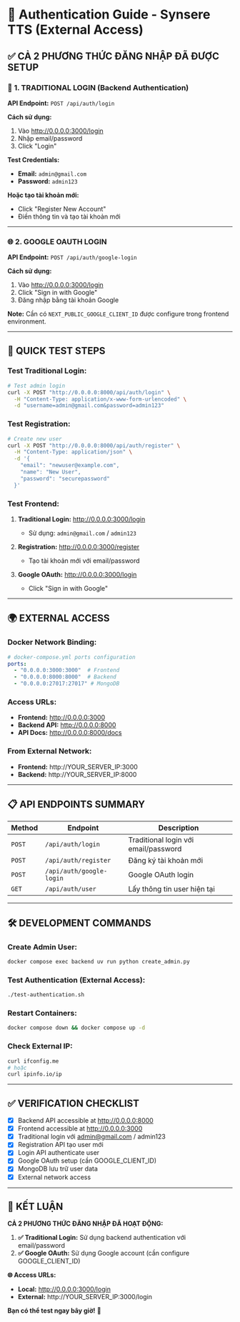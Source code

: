 # 🔐 Authentication Guide - Synsere TTS (External Access)

## ✅ **CẢ 2 PHƯƠNG THỨC ĐĂNG NHẬP ĐÃ ĐƯỢC SETUP**

### 🔑 **1. TRADITIONAL LOGIN (Backend Authentication)**

**API Endpoint:** `POST /api/auth/login`

**Cách sử dụng:**
1. Vào http://0.0.0.0:3000/login
2. Nhập email/password
3. Click "Login"

**Test Credentials:**
- **Email:** `admin@gmail.com`
- **Password:** `admin123`

**Hoặc tạo tài khoản mới:**
- Click "Register New Account"
- Điền thông tin và tạo tài khoản mới

---

### 🌐 **2. GOOGLE OAUTH LOGIN**

**API Endpoint:** `POST /api/auth/google-login`

**Cách sử dụng:**
1. Vào http://0.0.0.0:3000/login
2. Click "Sign in with Google"
3. Đăng nhập bằng tài khoản Google

**Note:** Cần có `NEXT_PUBLIC_GOOGLE_CLIENT_ID` được configure trong frontend environment.

---

## 🚀 **QUICK TEST STEPS**

### **Test Traditional Login:**
```bash
# Test admin login
curl -X POST "http://0.0.0.0:8000/api/auth/login" \
  -H "Content-Type: application/x-www-form-urlencoded" \
  -d "username=admin@gmail.com&password=admin123"
```

### **Test Registration:**
```bash
# Create new user
curl -X POST "http://0.0.0.0:8000/api/auth/register" \
  -H "Content-Type: application/json" \
  -d '{
    "email": "newuser@example.com",
    "name": "New User",
    "password": "securepassword"
  }'
```

### **Test Frontend:**
1. **Traditional Login:** http://0.0.0.0:3000/login
   - Sử dụng: `admin@gmail.com` / `admin123`
   
2. **Registration:** http://0.0.0.0:3000/register
   - Tạo tài khoản mới với email/password
   
3. **Google OAuth:** http://0.0.0.0:3000/login
   - Click "Sign in with Google"

---

## 🌍 **EXTERNAL ACCESS**

### **Docker Network Binding:**
```yaml
# docker-compose.yml ports configuration
ports:
  - "0.0.0.0:3000:3000"  # Frontend
  - "0.0.0.0:8000:8000"  # Backend
  - "0.0.0.0:27017:27017" # MongoDB
```

### **Access URLs:**
- **Frontend:** http://0.0.0.0:3000
- **Backend API:** http://0.0.0.0:8000
- **API Docs:** http://0.0.0.0:8000/docs

### **From External Network:**
- **Frontend:** http://YOUR_SERVER_IP:3000
- **Backend:** http://YOUR_SERVER_IP:8000

---

## 📋 **API ENDPOINTS SUMMARY**

| Method | Endpoint | Description |
|--------|----------|-------------|
| `POST` | `/api/auth/login` | Traditional login với email/password |
| `POST` | `/api/auth/register` | Đăng ký tài khoản mới |
| `POST` | `/api/auth/google-login` | Google OAuth login |
| `GET` | `/api/auth/user` | Lấy thông tin user hiện tại |

---

## 🛠️ **DEVELOPMENT COMMANDS**

### **Create Admin User:**
```bash
docker compose exec backend uv run python create_admin.py
```

### **Test Authentication (External Access):**
```bash
./test-authentication.sh
```

### **Restart Containers:**
```bash
docker compose down && docker compose up -d
```

### **Check External IP:**
```bash
curl ifconfig.me
# hoặc
curl ipinfo.io/ip
```

---

## ✅ **VERIFICATION CHECKLIST**

- [x] Backend API accessible at http://0.0.0.0:8000
- [x] Frontend accessible at http://0.0.0.0:3000  
- [x] Traditional login với admin@gmail.com / admin123
- [x] Registration API tạo user mới
- [x] Login API authenticate user
- [x] Google OAuth setup (cần GOOGLE_CLIENT_ID)
- [x] MongoDB lưu trữ user data
- [x] External network access

---

## 🎯 **KẾT LUẬN**

**CẢ 2 PHƯƠNG THỨC ĐĂNG NHẬP ĐÃ HOẠT ĐỘNG:**

1. **✅ Traditional Login:** Sử dụng backend authentication với email/password
2. **✅ Google OAuth:** Sử dụng Google account (cần configure GOOGLE_CLIENT_ID)

**🌐 Access URLs:**
- **Local:** http://0.0.0.0:3000/login
- **External:** http://YOUR_SERVER_IP:3000/login

**Bạn có thể test ngay bây giờ!** 🚀 